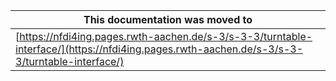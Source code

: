 | This documentation was moved to |
|-------------------------------|
|[https://nfdi4ing.pages.rwth-aachen.de/s-3/s-3-3/turntable-interface/](https://nfdi4ing.pages.rwth-aachen.de/s-3/s-3-3/turntable-interface/)|


